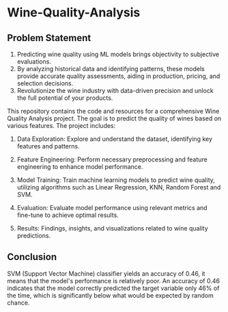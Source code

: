 # Wine-Quality-Analysis

## Problem Statement
1. Predicting wine quality using ML models brings objectivity to subjective evaluations.
2. By analyzing historical data and identifying patterns, these models provide accurate quality assessments, aiding in production, pricing, and selection decisions.
3. Revolutionize the wine industry with data-driven precision and unlock the full potential of your products.

This repository contains the code and resources for a comprehensive Wine Quality Analysis project. The goal is to predict the quality of wines based on various features. The project includes:

1. Data Exploration: Explore and understand the dataset, identifying key features and patterns.

2. Feature Engineering: Perform necessary preprocessing and feature engineering to enhance model performance.

3. Model Training: Train machine learning models to predict wine quality, utilizing algorithms such as Linear Regression, KNN, Random Forest and SVM.

4. Evaluation: Evaluate model performance using relevant metrics and fine-tune to achieve optimal results.

5. Results: Findings, insights, and visualizations related to wine quality predictions.

## Conclusion
SVM (Support Vector Machine) classifier yields an accuracy of 0.46, it means that the model's performance is relatively poor. An accuracy of 0.46 indicates that the model correctly predicted the target variable only 46% of the time, which is significantly below what would be expected by random chance.
